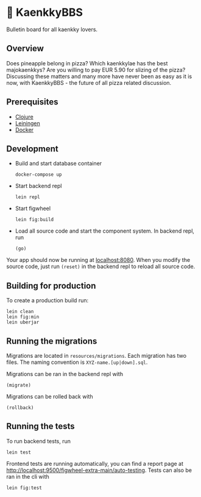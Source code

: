 # 🍕 KaenkkyBBS

Bulletin board for all kaenkky lovers.

## Overview

Does pineapple belong in pizza? Which kaenkkylae has the best majokaenkkys? Are you willing to pay EUR 5.90 for slizing of the pizza? Discussing these matters and many more have never been as easy as it is now, with KaenkkyBBS - the future of all pizza related discussion.

## Prerequisites

- [Clojure](https://clojure.org/)
- [Leiningen](https://leiningen.org/)
- [Docker](https://www.docker.com/)

## Development

- Build and start database container

      docker-compose up

- Start backend repl

      lein repl

- Start figwheel

      lein fig:build

- Load all source code and start the component system. In backend repl, run

      (go)

Your app should now be running at [localhost:8080](localhost:8080). When you modify the source code, just run `(reset)` in the backend repl to reload all source code.

## Building for production

To create a production build run:

    lein clean
    lein fig:min
    lein uberjar

## Running the migrations

Migrations are located in `resources/migrations`. Each migration has two files. The naming convention is `XYZ-name.[up|down].sql`.

Migrations can be ran in the backend repl with

    (migrate)

Migrations can be rolled back with

    (rollback)

## Running the tests

To run backend tests, run

    lein test

Frontend tests are running automatically, you can find a report page at [http://localhost:9500/figwheel-extra-main/auto-testing](http://localhost:9500/figwheel-extra-main/auto-testing). Tests can also be ran in the cli with

    lein fig:test
